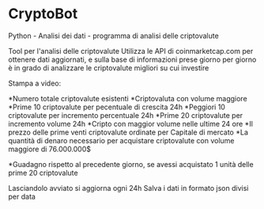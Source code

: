 # CryptoBot
Python - Analisi dei dati - programma di analisi delle criptovalute

Tool per l'analisi delle criptovalute
Utilizza le API di coinmarketcap.com per ottenere dati aggiornati, e sulla base di informazioni prese giorno per giorno è in grado di analizzare le criptovalute migliori su cui investire

Stampa a video:

*Numero totale criptovalute esistenti
*Criptovaluta con volume maggiore
*Prime 10 criptovalute per pecentuale di crescita 24h
*Peggiori 10 criptovalute per incremento percentuale 24h
*Prime 20 criptovalute per incremento volume 24h
*Cripto con maggior volume nelle ultime 24 ore
*Il prezzo delle prime venti criptovalute ordinate per Capitale di mercato
*La quantità di denaro necessario per acquistare criptovalute con volume maggiore di 76.000.000$

*Guadagno rispetto al precedente giorno, se avessi acquistato 1 unità delle prime 20 criptovalute

Lasciandolo avviato si aggiorna ogni 24h
Salva i dati in formato json divisi per data
